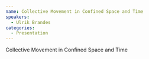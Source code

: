```yaml
--- 
name: Collective Movement in Confined Space and Time
speakers: 
  - Ulrik Brandes
categories:
  - Presentation
---
```


Collective Movement in Confined Space and Time